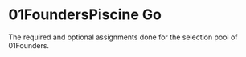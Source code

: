 # 01FoundersPiscine Go

The required and optional assignments done for the selection pool of 01Founders.
